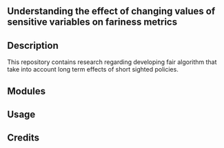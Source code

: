 ## Understanding the effect of changing values of sensitive variables on fariness metrics

## Description
This repository contains research regarding developing fair algorithm that take into account long term effects of short sighted policies.

## Modules

## Usage

## Credits

